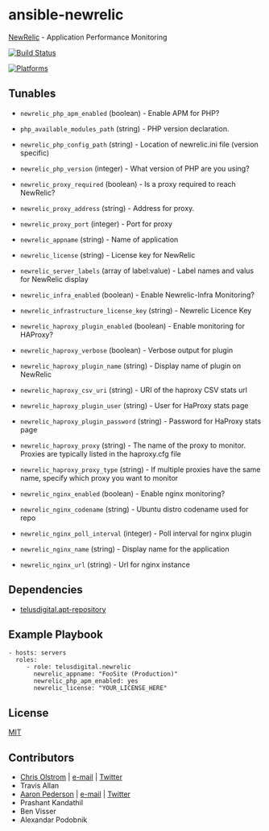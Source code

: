 # ansible-newrelic

[NewRelic](https://newrelic.com/) - Application Performance Monitoring

[![Build Status](https://travis-ci.org/telusdigital/ansible-newrelic.svg?branch=master)](https://travis-ci.org/telusdigital/ansible-newrelic)

[![Platforms](http://img.shields.io/badge/platforms-ubuntu-lightgrey.svg?style=flat)](#)

Tunables
--------
* `newrelic_php_apm_enabled` (boolean) - Enable APM for PHP?
* `php_available_modules_path` (string) - PHP version declaration.
* `newrelic_php_config_path` (string) - Location of newrelic.ini file (version specific)
* `newrelic_php_version` (integer) - What version of PHP are you using?

* `newrelic_proxy_required` (boolean) - Is a proxy required to reach NewRelic?
* `newrelic_proxy_address` (string) - Address for proxy.
* `newrelic_proxy_port` (integer) - Port for proxy
* `newrelic_appname` (string) - Name of application
* `newrelic_license` (string) - License key for NewRelic
* `newrelic_server_labels` (array of label:value) - Label names and valus for NewRelic display
* `newrelic_infra_enabled` (boolean) - Enable Newrelic-Infra Monitoring?
* `newrelic_infrastructure_license_key` (string) - Newrelic Licence Key

* `newrelic_haproxy_plugin_enabled` (boolean) - Enable monitoring for HAProxy?
* `newrelic_haproxy_verbose` (boolean) - Verbose output for plugin
* `newrelic_haproxy_plugin_name` (string) - Display name of plugin on NewRelic
* `newrelic_haproxy_csv_uri` (string) - URI of the haproxy CSV stats url
* `newrelic_haproxy_plugin_user` (string) - User for HaProxy stats page
* `newrelic_haproxy_plugin_password` (string) - Password for HaProxy stats page
* `newrelic_haproxy_proxy` (string) - The name of the proxy to monitor. Proxies are typically listed in the haproxy.cfg file
* `newrelic_haproxy_proxy_type` (string) - If multiple proxies have the same name, specify which proxy you want to monitor

* `newrelic_nginx_enabled` (boolean) - Enable nginx monitoring?
* `newrelic_nginx_codename` (string) - Ubuntu distro codename used for repo
* `newrelic_nginx_poll_interval` (integer) - Poll interval for nginx plugin
* `newrelic_nginx_name` (string) - Display name for the application
* `newrelic_nginx_url` (string) - Url for nginx instance

Dependencies
------------
* [telusdigital.apt-repository](https://github.com/telusdigital/ansible-apt-repository/)

Example Playbook
----------------
    - hosts: servers
      roles:
         - role: telusdigital.newrelic
           newrelic_appname: "FooSite (Production)"
           newrelic_php_apm_enabled: yes
           newrelic_license: "YOUR_LICENSE_HERE"

License
-------
[MIT](https://tldrlegal.com/license/mit-license)

Contributors
------------
* [Chris Olstrom](https://colstrom.github.io/) | [e-mail](mailto:chris@olstrom.com) | [Twitter](https://twitter.com/ChrisOlstrom)
* Travis Allan
* [Aaron Pederson](https://aaronpederson.github.io) | [e-mail](mailto:aaronpederson@gmail.com) | [Twitter](https://twitter.com/GunFuSamurai)
* Prashant Kandathil
* Ben Visser
* Alexandar Podobnik
